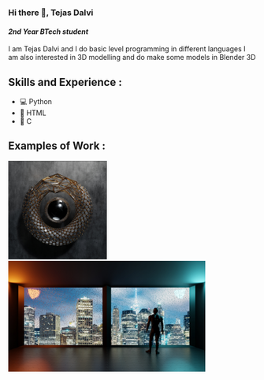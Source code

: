 ### Hi there 👋, Tejas Dalvi
#### *2nd Year BTech student*
I am Tejas Dalvi and I do basic level programming in different languages
I am also interested in 3D modelling and do make some models in Blender 3D

## Skills and Experience :
* 💻 Python
* 📱 HTML
* 🚀 C

## Examples of Work : 

<img src="https://github.com/Tejas-358/Tejas-358/blob/main/Silver.jpg" width=200>
<img src="https://github.com/Tejas-358/Tejas-358/blob/main/color.jpg" width=400>
